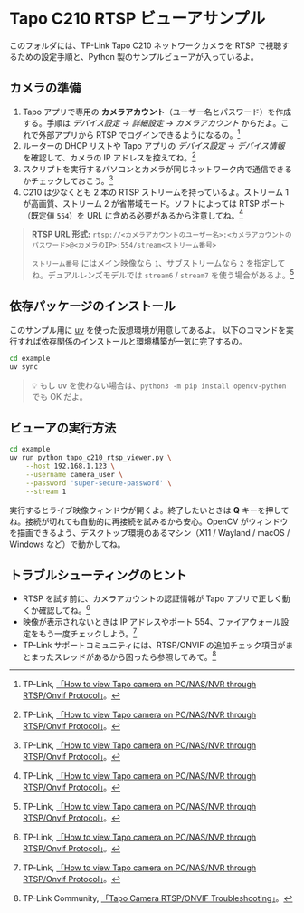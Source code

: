 # Tapo C210 RTSP ビューアサンプル

このフォルダには、TP-Link Tapo C210 ネットワークカメラを RTSP で視聴するための設定手順と、Python 製のサンプルビューアが入っているよ。

## カメラの準備

1. Tapo アプリで専用の **カメラアカウント**（ユーザー名とパスワード）を作成する。手順は *デバイス設定 → 詳細設定 → カメラアカウント* からだよ。これで外部アプリから RTSP でログインできるようになるの。[^tp-link-rtsp]
2. ルーターの DHCP リストや Tapo アプリの *デバイス設定 → デバイス情報* を確認して、カメラの IP アドレスを控えてね。[^tp-link-rtsp]
3. スクリプトを実行するパソコンとカメラが同じネットワーク内で通信できるかチェックしておこう。[^tp-link-rtsp]
4. C210 は少なくとも 2 本の RTSP ストリームを持っているよ。ストリーム 1 が高画質、ストリーム 2 が省帯域モード。ソフトによっては RTSP ポート（既定値 `554`）を URL に含める必要があるから注意してね。[^tp-link-rtsp]

> **RTSP URL 形式:** `rtsp://<カメラアカウントのユーザー名>:<カメラアカウントのパスワード>@<カメラのIP>:554/stream<ストリーム番号>`
>
> `ストリーム番号` にはメイン映像なら `1`、サブストリームなら `2` を指定してね。デュアルレンズモデルでは `stream6` / `stream7` を使う場合があるよ。[^tp-link-rtsp]

## 依存パッケージのインストール

このサンプル用に [uv](https://github.com/astral-sh/uv) を使った仮想環境が用意してあるよ。
以下のコマンドを実行すれば依存関係のインストールと環境構築が一気に完了するの。

```bash
cd example
uv sync
```

> 💡 もし uv を使わない場合は、`python3 -m pip install opencv-python` でも OK だよ。

## ビューアの実行方法

```bash
cd example
uv run python tapo_c210_rtsp_viewer.py \
    --host 192.168.1.123 \
    --username camera_user \
    --password 'super-secure-password' \
    --stream 1
```

実行するとライブ映像ウィンドウが開くよ。終了したいときは **Q** キーを押してね。接続が切れても自動的に再接続を試みるから安心。OpenCV がウィンドウを描画できるよう、デスクトップ環境のあるマシン（X11 / Wayland / macOS / Windows など）で動かしてね。

## トラブルシューティングのヒント

* RTSP を試す前に、カメラアカウントの認証情報が Tapo アプリで正しく動くか確認してね。[^tp-link-rtsp]
* 映像が表示されないときは IP アドレスやポート 554、ファイアウォール設定をもう一度チェックしよう。[^tp-link-rtsp]
* TP-Link サポートコミュニティには、RTSP/ONVIF の追加チェック項目がまとまったスレッドがあるから困ったら参照してみて。[^tp-link-community]

[^tp-link-rtsp]: TP-Link, [「How to view Tapo camera on PC/NAS/NVR through RTSP/Onvif Protocol」](https://www.tp-link.com/us/support/faq/2680/)。
[^tp-link-community]: TP-Link Community, [「Tapo Camera RTSP/ONVIF Troubleshooting」](https://community.tp-link.com/en/smart-home/forum/topic/652710)。
